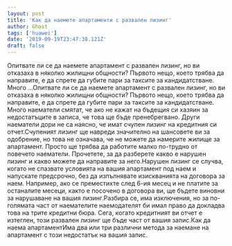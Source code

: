 ```yaml
---
layout: post
title: 'Как да наемете апартаменти с развален лизинг'
author: Ghost
tags: ['huawei']
date: '2019-09-19T23:47:38.121Z'
draft: false
---
```


Опитвате ли се да наемете апартамент с развален лизинг, но ви отказаха в няколко жилищни общности? Първото нещо, което трябва да направите, е да спрете да губите пари за таксите за кандидатстване. Много ...Опитвате ли се да наемете апартамент с развален лизинг, но ви отказаха в няколко жилищни общности? Първото нещо, което трябва да направите, е да спрете да губите пари за таксите за кандидатстване. Много наематели смятат, че ако не кажат на бъдещия си хазяин за недостатъците в записа, че това ще бъде пренебрегвано. Други наематели дори не са наясно, че имат счупен лизинг на кредитния си отчет.Счупеният лизинг ще навреди значително на шансовете ви за одобрение, но това не означава, че не можете да намерите жилище за апартамент. Просто ще трябва да работите малко по-трудно от повечето наематели. Прочетете, за да разберете какво е нарушен лизинг и какво можете да направите за него.Нарушен лизинг се случва, когато не спазвате условията на вашия апартамент под наем и напускате предсрочно, без да изпълнявате изискванията на договора за наем. Например, ако се преместихте след 6-ия месец и не платите за останалите месеци, както е посочено в договора ви, ще бъдете виновни за нарушаване на вашия лизинг.Разбира се, има изключения, но за по-голямата част от наемателите наемодателят би имал право да докладва това на трите кредитни бюра. Сега, когато кредитният ви отчет е изтеглен, този развален лизинг ще бъде част от вашия запис.Как да наема апартаментИма два или три различни метода за наемане на апартамент с този недостатък на вашия запис.
